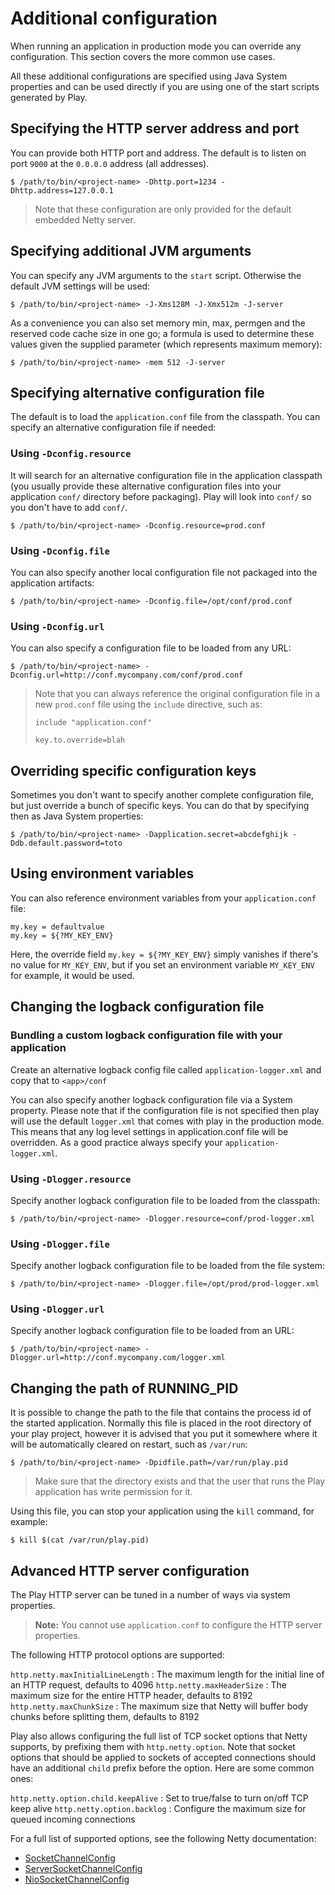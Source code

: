 <!--- Copyright (C) 2009-2013 Typesafe Inc. <http://www.typesafe.com> -->
# Additional configuration

When running an application in production mode you can override any configuration. This section covers the more common use cases.

All these additional configurations are specified using Java System properties and can be used directly if you are using one of the start scripts generated by Play.

## Specifying the HTTP server address and port

You can provide both HTTP port and address. The default is to listen on port `9000` at the `0.0.0.0` address (all addresses).

```
$ /path/to/bin/<project-name> -Dhttp.port=1234 -Dhttp.address=127.0.0.1
```

> Note that these configuration are only provided for the default embedded Netty server.

## Specifying additional JVM arguments

You can specify any JVM arguments to the `start` script. Otherwise the default JVM settings will be used:

```
$ /path/to/bin/<project-name> -J-Xms128M -J-Xmx512m -J-server
```

As a convenience you can also set memory min, max, permgen and the reserved code cache size in one go; a formula is used to
determine these values given the supplied parameter (which represents maximum memory):

```
$ /path/to/bin/<project-name> -mem 512 -J-server
```

## Specifying alternative configuration file

The default is to load the `application.conf` file from the classpath. You can specify an alternative configuration file if needed:

### Using `-Dconfig.resource`

It will search for an alternative configuration file in the application classpath (you usually provide these alternative configuration files into your application `conf/` directory before packaging). Play will look into `conf/` so you don't have to add `conf/`.

```
$ /path/to/bin/<project-name> -Dconfig.resource=prod.conf
```

### Using `-Dconfig.file`

You can also specify another local configuration file not packaged into the application artifacts:

```
$ /path/to/bin/<project-name> -Dconfig.file=/opt/conf/prod.conf
```

### Using `-Dconfig.url`

You can also specify a configuration file to be loaded from any URL:

```
$ /path/to/bin/<project-name> -Dconfig.url=http://conf.mycompany.com/conf/prod.conf
```

> Note that you can always reference the original configuration file in a new `prod.conf` file using the `include` directive, such as:
> 
> ```
> include "application.conf"
> 
> key.to.override=blah
> ```

## Overriding specific configuration keys

Sometimes you don't want to specify another complete configuration file, but just override a bunch of specific keys. You can do that by specifying then as Java System properties:

```
$ /path/to/bin/<project-name> -Dapplication.secret=abcdefghijk -Ddb.default.password=toto
```

## Using environment variables

You can also reference environment variables from your `application.conf` file:

```
my.key = defaultvalue
my.key = ${?MY_KEY_ENV}
```

Here, the override field `my.key = ${?MY_KEY_ENV}` simply vanishes if there's no value for `MY_KEY_ENV`, but if you set an environment variable `MY_KEY_ENV` for example, it would be used.

## Changing the logback configuration file

### Bundling a custom logback configuration file with your application

Create an alternative logback config file called `application-logger.xml` and copy that to `<app>/conf`

You can also specify another logback configuration file via a System property. Please note that if the configuration file is not specified then play will use the default `logger.xml` that comes with play in the production mode. This means that any log level settings in application.conf file will be overridden. As a good practice always specify your `application-logger.xml`.

### Using `-Dlogger.resource`

Specify another logback configuration file to be loaded from the classpath:

```
$ /path/to/bin/<project-name> -Dlogger.resource=conf/prod-logger.xml
```

### Using `-Dlogger.file`

Specify another logback configuration file to be loaded from the file system:

```
$ /path/to/bin/<project-name> -Dlogger.file=/opt/prod/prod-logger.xml
```

### Using `-Dlogger.url`

Specify another logback configuration file to be loaded from an URL:

```
$ /path/to/bin/<project-name> -Dlogger.url=http://conf.mycompany.com/logger.xml
```

## Changing the path of RUNNING_PID

It is possible to change the path to the file that contains the process id of the started application. Normally this file is placed in the root directory of your play project, however it is advised that you put it somewhere where it will be automatically cleared on restart, such as `/var/run`:

```
$ /path/to/bin/<project-name> -Dpidfile.path=/var/run/play.pid
```

> Make sure that the directory exists and that the user that runs the Play application has write permission for it.

Using this file, you can stop your application using the `kill` command, for example:

```
$ kill $(cat /var/run/play.pid)
```

## Advanced HTTP server configuration

The Play HTTP server can be tuned in a number of ways via system properties.

> **Note:** You cannot use `application.conf` to configure the HTTP server properties.

The following HTTP protocol options are supported:

`http.netty.maxInitialLineLength`
: The maximum length for the initial line of an HTTP request, defaults to 4096
`http.netty.maxHeaderSize`
: The maximum size for the entire HTTP header, defaults to 8192
`http.netty.maxChunkSize`
: The maximum size that Netty will buffer body chunks before splitting them, defaults to 8192

Play also allows configuring the full list of TCP socket options that Netty supports, by prefixing them with `http.netty.option`. Note that socket options that should be applied to sockets of accepted connections should have an additional `child` prefix before the option.  Here are some common ones:

`http.netty.option.child.keepAlive`
: Set to true/false to turn on/off TCP keep alive
`http.netty.option.backlog`
: Configure the maximum size for queued incoming connections

For a full list of supported options, see the following Netty documentation:

* [SocketChannelConfig](http://netty.io/3.9/api/org/jboss/netty/channel/socket/SocketChannelConfig.html)
* [ServerSocketChannelConfig](http://netty.io/3.9/api/org/jboss/netty/channel/socket/ServerSocketChannelConfig.html)
* [NioSocketChannelConfig](http://netty.io/3.9/api/org/jboss/netty/channel/socket/nio/NioSocketChannelConfig.html)
